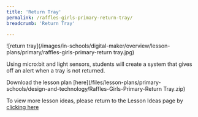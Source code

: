 ```yaml
---
title: 'Return Tray'
permalink: /raffles-girls-primary-return-tray/
breadcrumb: 'Return Tray'

---
```



![return tray](/images/in-schools/digital-maker/overview/lesson-plans/primary/raffles-girls-primary-return tray.jpg)

Using micro:bit and light sensors, students will create a system that gives off an alert when a tray is not returned.

Download the lesson plan [here](/files/lesson-plans/primary-schools/design-and-technology/Raffles-Girls-Primary-Return Tray.zip)

To view more lesson ideas, please return to the Lesson Ideas page by [clicking here](/in-schools/digital-maker/lesson-ideas-primary/)
